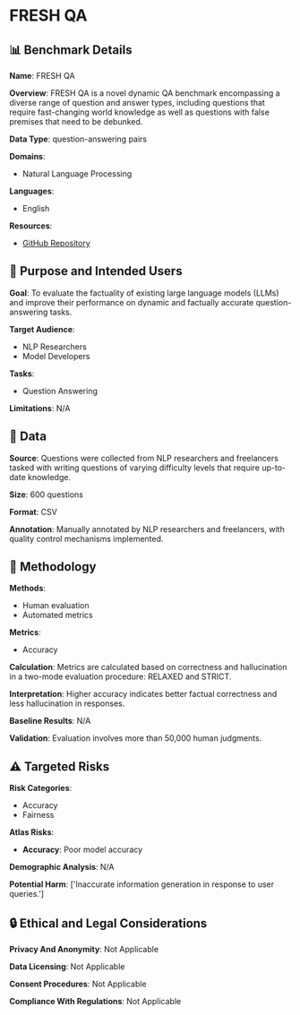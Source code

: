 # FRESH QA

## 📊 Benchmark Details

**Name**: FRESH QA

**Overview**: FRESH QA is a novel dynamic QA benchmark encompassing a diverse range of question and answer types, including questions that require fast-changing world knowledge as well as questions with false premises that need to be debunked.

**Data Type**: question-answering pairs

**Domains**:
- Natural Language Processing

**Languages**:
- English

**Resources**:
- [GitHub Repository](https://github.com/freshllms/freshqa)

## 🎯 Purpose and Intended Users

**Goal**: To evaluate the factuality of existing large language models (LLMs) and improve their performance on dynamic and factually accurate question-answering tasks.

**Target Audience**:
- NLP Researchers
- Model Developers

**Tasks**:
- Question Answering

**Limitations**: N/A

## 💾 Data

**Source**: Questions were collected from NLP researchers and freelancers tasked with writing questions of varying difficulty levels that require up-to-date knowledge.

**Size**: 600 questions

**Format**: CSV

**Annotation**: Manually annotated by NLP researchers and freelancers, with quality control mechanisms implemented.

## 🔬 Methodology

**Methods**:
- Human evaluation
- Automated metrics

**Metrics**:
- Accuracy

**Calculation**: Metrics are calculated based on correctness and hallucination in a two-mode evaluation procedure: RELAXED and STRICT.

**Interpretation**: Higher accuracy indicates better factual correctness and less hallucination in responses.

**Baseline Results**: N/A

**Validation**: Evaluation involves more than 50,000 human judgments.

## ⚠️ Targeted Risks

**Risk Categories**:
- Accuracy
- Fairness

**Atlas Risks**:
- **Accuracy**: Poor model accuracy

**Demographic Analysis**: N/A

**Potential Harm**: ['Inaccurate information generation in response to user queries.']

## 🔒 Ethical and Legal Considerations

**Privacy And Anonymity**: Not Applicable

**Data Licensing**: Not Applicable

**Consent Procedures**: Not Applicable

**Compliance With Regulations**: Not Applicable
